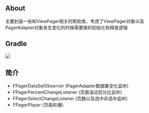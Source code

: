 ## About
主要封装一些和ViewPager相关的帮助类，考虑了ViewPager对象以及PagerAdapter对象发生变化的时候需要做的初始化和释放逻辑

## Gradle
[![](https://jitpack.io/v/zj565061763/viewpager-helper.svg)](https://jitpack.io/#zj565061763/viewpager-helper)

## 简介
* FPagerDataSetObserver (PagerAdapter数据集变化监听)
* FPagerPercentChangeListener (页面滚动百分比监听)
* FPagerSelectChangeListener (页数以及选中非选中监听)
* FPagerPlayer (页面轮播)